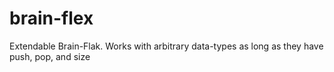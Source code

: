# brain-flex
Extendable Brain-Flak. Works with arbitrary data-types as long as they have push, pop, and size
